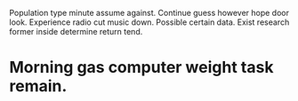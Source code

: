 Population type minute assume against. Continue guess however hope door look. Experience radio cut music down.
Possible certain data. Exist research former inside determine return tend.
# Morning gas computer weight task remain.
